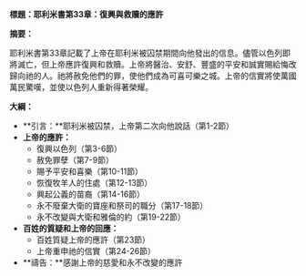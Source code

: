 **標題：耶利米書第33章：復興與救贖的應許**

**摘要：**

耶利米書第33章記載了上帝在耶利米被囚禁期間向他發出的信息。儘管以色列即將滅亡，但上帝應許復興和救贖。上帝將醫治、安舒、豐盛的平安和誠實賜給悔改歸向祂的人。祂將赦免他們的罪，使他們成為可喜可樂之城。上帝的信實將使萬國萬民驚嘆，並使以色列人重新得著榮耀。

**大綱：**

* **引言：**耶利米被囚禁，上帝第二次向他說話（第1-2節）
* **上帝的應許：**
    * 復興以色列（第3-6節）
    * 赦免罪孽（第7-9節）
    * 賜予平安和喜樂（第10-11節）
    * 恢復牧羊人的住處（第12-13節）
    * 興起公義的苗裔（第14-16節）
    * 永不廢棄大衛的寶座和祭司的職分（第17-18節）
    * 永不改變與大衛和雅倫的約（第19-22節）
* **百姓的質疑和上帝的回應：**
    * 百姓質疑上帝的應許（第23節）
    * 上帝重申祂的信實（第24-26節）
* **禱告：**感謝上帝的慈愛和永不改變的應許